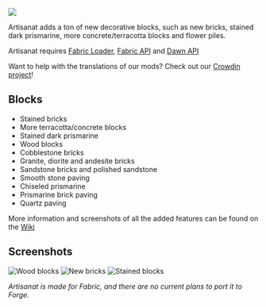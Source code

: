 ![](https://dawnteammc.github.io/artisanat/images/header.png)

Artisanat adds a ton of new decorative blocks, such as new bricks, stained dark prismarine, more concrete/terracotta blocks and flower piles.

Artisanat requires [Fabric Loader](https://fabricmc.net/use/), [Fabric API](https://www.curseforge.com/minecraft/mc-mods/fabric-api) and [Dawn API](https://modrinth.com/mod/dawn)

Want to help with the translations of our mods? Check out our [Crowdin project](https://crowdin.com/project/dawnteam)!

## Blocks
- Stained bricks
- More terracotta/concrete blocks
- Stained dark prismarine
- Wood blocks
- Cobblestone bricks
- Granite, diorite and andesite bricks
- Sandstone bricks and polished sandstone
- Smooth stone paving
- Chiseled prismarine
- Prismarine brick paving
- Quartz paving

More information and screenshots of all the added features can be found on the [Wiki](https://github.com/DawnTeamMC/Artisanat/wiki)

## Screenshots
![Wood blocks](https://dawnteammc.github.io/artisanat/images/screenshots/wood_blocks.png)
![New bricks](https://dawnteammc.github.io/artisanat/images/screenshots/new_bricks.png)
![Stained blocks](https://dawnteammc.github.io/artisanat/images/screenshots/stained_blocks.png)

*Artisanat is made for Fabric, and there are no current plans to port it to Forge.*